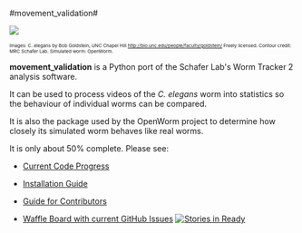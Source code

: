 #movement_validation#

![](https://github.com/openworm/movement_validation/blob/master/documentation/images/Test%20process.png?raw=true)

<sub><sup><sup>Images: C. elegans by Bob Goldstein, UNC Chapel Hill http://bio.unc.edu/people/faculty/goldstein/  Freely licensed. Contour credit: MRC Schafer Lab.  Simulated worm: OpenWorm.</sup></sup></sup>

**movement_validation** is a Python port of the Schafer Lab's Worm Tracker 2 analysis software.

It can be used to process videos of the *C. elegans* worm into statistics so the behaviour of individual worms can be compared.

It is also the package used by the OpenWorm project to determine how closely its simulated worm behaves like real worms.

It is only about 50% complete.  Please see:

- [Current Code Progress](https://github.com/openworm/movement_validation/blob/master/documentation/Code%20Progress.pdf)

- [Installation Guide](https://github.com/openworm/movement_validation/blob/master/INSTALL.md)

- [Guide for Contributors](https://github.com/openworm/movement_validation/blob/master/documentation/Guide%20for%20contributors.md)

- [Waffle Board with current GitHub Issues](https://waffle.io/openworm/movement_validation)   [![Stories in Ready](https://badge.waffle.io/openworm/movement_validation.png?label=ready&title=Ready)](https://waffle.io/openworm/movement_validation)